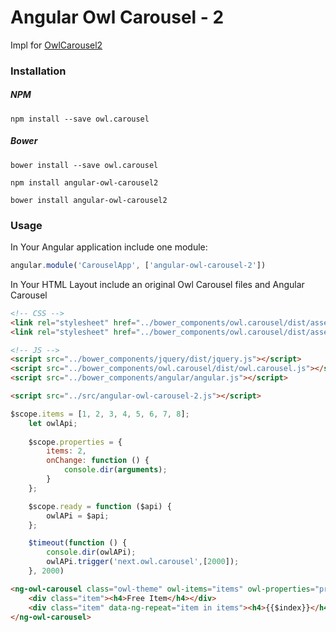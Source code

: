 # Angular Owl Carousel - 2

Impl for [OwlCarousel2]


### Installation

##### NPM
```ssh
npm install --save owl.carousel
```

##### Bower
```ssh
bower install --save owl.carousel
```

```ssh
npm install angular-owl-carousel2
```

```ssh
bower install angular-owl-carousel2
```


### Usage

In Your Angular application include one module:

```js
angular.module('CarouselApp', ['angular-owl-carousel-2'])
```

In Your HTML Layout include an original Owl Carousel files and Angular Carousel 
```html
<!-- CSS -->
<link rel="stylesheet" href="../bower_components/owl.carousel/dist/assets/owl.carousel.css">
<link rel="stylesheet" href="../bower_components/owl.carousel/dist/assets/owl.theme.default.css">

<!-- JS -->
<script src="../bower_components/jquery/dist/jquery.js"></script>
<script src="../bower_components/owl.carousel/dist/owl.carousel.js"></script>
<script src="../bower_components/angular/angular.js"></script>

<script src="../src/angular-owl-carousel-2.js"></script>
```

```js
$scope.items = [1, 2, 3, 4, 5, 6, 7, 8];
    let owlApi;
    
    $scope.properties = {
        items: 2,
        onChange: function () {
            console.dir(arguments);
        }
    };

    $scope.ready = function ($api) {
        owlAPi = $api;
    };

    $timeout(function () {
        console.dir(owlAPi);
        owlAPi.trigger('next.owl.carousel',[2000]);
    }, 2000)

```

```html
<ng-owl-carousel class="owl-theme" owl-items="items" owl-properties="properties" owl-ready="ready($api)">
    <div class="item"><h4>Free Item</h4></div>
    <div class="item" data-ng-repeat="item in items"><h4>{{$index}}</h4></div>
</ng-owl-carousel>
```
   [OwlCarousel2]: <https://github.com/OwlCarousel2/OwlCarousel2>
